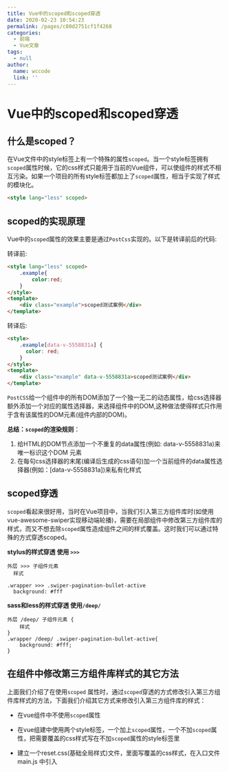 ```yaml
---
title: Vue中的scoped和scoped穿透
date: 2020-02-23 10:54:23
permalink: /pages/c80d2751cf1f4268
categories:
  - 前端
  - Vue文章
tags:
  - null
author:
  name: wccode
  link: ''
---
```

# Vue中的scoped和scoped穿透

## 什么是scoped？

在Vue文件中的style标签上有一个特殊的属性`scoped`。当一个style标签拥有`scoped`属性时候，它的css样式只能用于当前的Vue组件，可以使组件的样式不相互污染。如果一个项目的所有style标签都加上了`scoped`属性，相当于实现了样式的模块化。
<!-- more -->
```html
<style lang="less" scoped>
```

## scoped的实现原理

Vue中的`scoped`属性的效果主要是通过`PostCss`实现的。以下是转译前后的代码:

转译前:

```html
<style lang="less" scoped>
    .example{
        color:red;
    }
</style>
<template>
    <div class="example">scoped测试案例</div>
</template>
```

转译后:

```html
<style>
    .example[data-v-5558831a] {
      color: red;
    }
</style>
<template>
    <div class="example" data-v-5558831a>scoped测试案例</div>
</template>
```

`PostCSS`给一个组件中的所有DOM添加了一个独一无二的动态属性，给css选择器额外添加一个对应的属性选择器，来选择组件中的DOM,这种做法使得样式只作用于含有该属性的DOM元素(组件内部的DOM)。

**总结：`scoped`的渲染规则**：

1. 给HTML的DOM节点添加一个不重复的data属性(例如: data-v-5558831a)来唯一标识这个DOM 元素
2. 在每句css选择器的末尾(编译后生成的css语句)加一个当前组件的data属性选择器(例如：[data-v-5558831a])来私有化样式

## scoped穿透

`scoped`看起来很好用，当时在Vue项目中，当我们引入第三方组件库时(如使用vue-awesome-swiper实现移动端轮播)，需要在局部组件中修改第三方组件库的样式，而又不想去除`scoped`属性造成组件之间的样式覆盖。这时我们可以通过特殊的方式穿透scoped。

**stylus的样式穿透 使用 `>>>`**

```stylus
外层 >>> 子组件元素
  样式

.wrapper >>> .swiper-pagination-bullet-active
  background: #fff
```

**sass和less的样式穿透 使用`/deep/`**

```less
外层 /deep/ 子组件元素 {
    样式
}
.wrapper /deep/ .swiper-pagination-bullet-active{
    background: #fff;
}
```

## 在组件中修改第三方组件库样式的其它方法

上面我们介绍了在使用`scoped` 属性时，通过`scoped`穿透的方式修改引入第三方组件库样式的方法，下面我们介绍其它方式来修改引入第三方组件库的样式：

* 在vue组件中不使用`scoped`属性

* 在vue组建中使用两个style标签，一个加上`scoped`属性，一个不加`scoped`属性，把需要覆盖的css样式写在不加`scoped`属性的style标签里

* 建立一个reset.css(基础全局样式)文件，里面写覆盖的css样式，在入口文件main.js 中引入